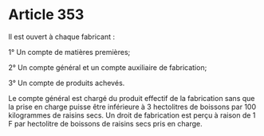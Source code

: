 # Article 353

Il est ouvert à chaque fabricant :

1° Un compte de matières premières;

2° Un compte général et un compte auxiliaire de fabrication;

3° Un compte de produits achevés.

Le compte général est chargé du produit effectif de la fabrication sans que la prise en charge puisse être inférieure à 3
hectolitres de boissons par 100 kilogrammes de raisins secs. Un droit de fabrication est perçu à raison de 1 F par hectolitre
de boissons de raisins secs pris en charge.


